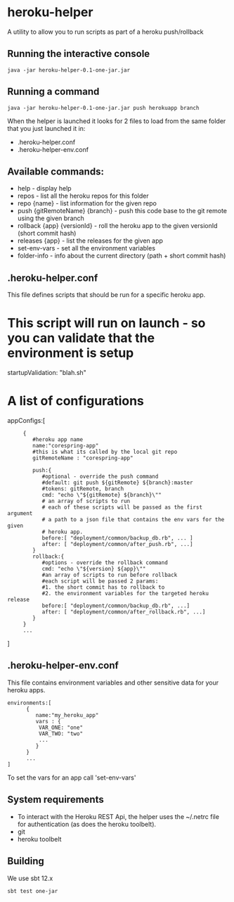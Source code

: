 # heroku-helper

A utility to allow you to run scripts as part of a heroku push/rollback

## Running the interactive console
    java -jar heroku-helper-0.1-one-jar.jar

## Running a command
    java -jar heroku-helper-0.1-one-jar.jar push herokuapp branch

When the helper is launched it looks for 2 files to load from the same folder that you just launched it in:
* .heroku-helper.conf
* .heroku-helper-env.conf

## Available commands:
* help - display help
* repos - list all the heroku repos for this folder
* repo {name} - list information for the given repo
* push {gitRemoteName} {branch} - push this code base to the git remote using the given branch
* rollback {app} {versionId} - roll the heroku app to the given versionId (short commit hash)
* releases {app} - list the releases for the given app
* set-env-vars - set all the environment variables
* folder-info - info about the current directory (path + short commit hash)

## .heroku-helper.conf
This file defines scripts that should be run for a specific heroku app.

   # This script will run on launch - so you can validate that the environment is setup
   startupValidation: "blah.sh"
   # A list of configurations
   appConfigs:[

         {
            #heroku app name
            name:"corespring-app"
            #this is what its called by the local git repo
            gitRemoteName : "corespring-app"

            push:{
               #optional - override the push command
               #default: git push ${gitRemote} ${branch}:master
               #tokens: gitRemote, branch
               cmd: "echo \"${gitRemote} ${branch}\""
               # an array of scripts to run
               # each of these scripts will be passed as the first argument
               # a path to a json file that contains the env vars for the given
               # heroku app.
               before:[ "deployment/common/backup_db.rb", ... ]
               after: [ "deployment/common/after_push.rb", ...]
            }
            rollback:{
               #options - override the rollback command
               cmd: "echo \"${version} ${app}\""
               #an array of scripts to run before rollback
               #each script will be passed 2 params:
               #1. the short commit has to rollback to
               #2. the environment variables for the targeted heroku release
               before:[ "deployment/common/backup_db.rb", ...]
               after: [ "deployment/common/after_rollback.rb", ...]
            }
         }
         ...
   ]

## .heroku-helper-env.conf
This file contains environment variables and other sensitive data for your heroku apps.

    environments:[
          {
             name:"my_heroku_app"
             vars : {
              VAR_ONE: "one"
              VAR_TWO: "two"
              ...
             }
          }
          ...
    ]

To set the vars for an app call 'set-env-vars'

## System requirements
* To interact with the Heroku REST Api, the helper uses the ~/.netrc file for authentication (as does the heroku toolbelt).
* git
* heroku toolbelt


## Building
We use sbt 12.x

    sbt test one-jar



